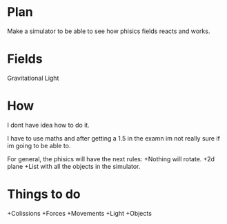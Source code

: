 # Plan 
Make a simulator to be able to see how phisics fields reacts and works.

# Fields
Gravitational
Light

# How
I dont have idea how to do it.

I have to use maths and after getting a 1.5 in the examn im not really sure if im going to be able to.

For general, the phisics will have the next rules:
  +Nothing will rotate. 
  +2d plane 
  +List with all the objects in the simulator.
  

# Things to do
  +Colissions
  +Forces
  +Movements
  +Light
  +Objects
